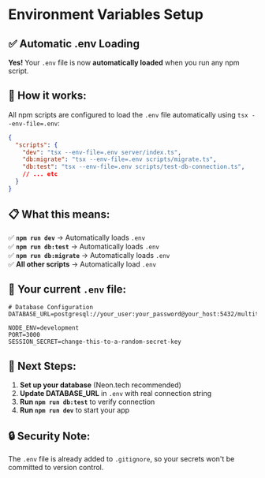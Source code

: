 # Environment Variables Setup

## ✅ **Automatic .env Loading**

**Yes!** Your `.env` file is now **automatically loaded** when you run any npm script.

## 🔧 **How it works:**

All npm scripts are configured to load the `.env` file automatically using `tsx --env-file=.env`:

```json
{
  "scripts": {
    "dev": "tsx --env-file=.env server/index.ts",
    "db:migrate": "tsx --env-file=.env scripts/migrate.ts",
    "db:test": "tsx --env-file=.env scripts/test-db-connection.ts",
    // ... etc
  }
}
```

## 📋 **What this means:**

✅ **`npm run dev`** → Automatically loads `.env`  
✅ **`npm run db:test`** → Automatically loads `.env`  
✅ **`npm run db:migrate`** → Automatically loads `.env`  
✅ **All other scripts** → Automatically load `.env`

## 🎯 **Your current `.env` file:**

```env
# Database Configuration
DATABASE_URL=postgresql://your_user:your_password@your_host:5432/multitenant_accounting

NODE_ENV=development
PORT=3000
SESSION_SECRET=change-this-to-a-random-secret-key
```

## 🚀 **Next Steps:**

1. **Set up your database** (Neon.tech recommended)
2. **Update DATABASE_URL** in `.env` with real connection string
3. **Run `npm run db:test`** to verify connection
4. **Run `npm run dev`** to start your app

## 🔒 **Security Note:**

The `.env` file is already added to `.gitignore`, so your secrets won't be committed to version control. 